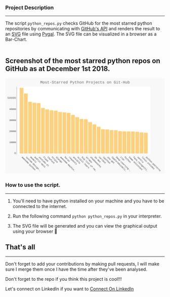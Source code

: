 

### Project Description
_______________________
The script ```python_repos.py```  checks GitHub for 
the most starred python repositories by communicating with
[GitHub's API](https://api.github.com/search/repositories?q=language:python&sort=stars "https://api.github.com/search/repositories?q=language:python&sort=stars")
and renders the result to an [SVG](https://en.wikipedia.org/wiki/Scalable_Vector_Graphics "") file using 
[Pygal](https://github.com/Kozea/pygal "Pygal's GitHub Repo").
The SVG file can be visualized in a browser as a Bar-Chart.
<br>
<br>

## Screenshot of the most starred python repos on GitHub as at December 1st 2018.

![Image Screenshot](index.svg "SVG rendered result")

### How to use the script.
________________________________________
1. You'll need to have python installed on your machine and you have to be connected to the internet.

3. Run the following command ```python python_repos.py``` in your interpreter.

4. The SVG file will be generated and you can view the graphical output using your browser :wine_glass:

## <strong> That's all</strong>
__________________________________________________

Don't forget to add your contributions by making pull requests, I will make sure I merge them once I have the time after they've been analysed.<br>

Don't forget to the repo if you think this project is cool!!!


Let's connect on LinkedIn if you want to [Connect On LinkedIn]( https://www.linkedin.com/in/chukwu-daniel-chibueze/ "   LinkedIn")


